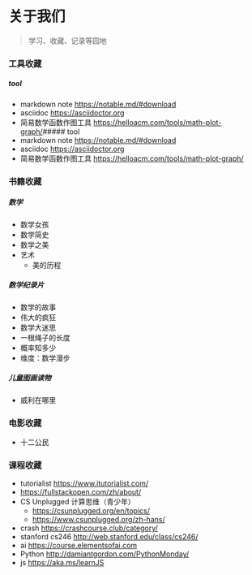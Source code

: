 # 关于我们

> 学习、收藏、记录等园地


### 工具收藏
##### tool
-  markdown note <https://notable.md/#download>
-  asciidoc <https://asciidoctor.org>
-  简易数学函数作图工具 <https://helloacm.com/tools/math-plot-graph/>##### tool
-  markdown note <https://notable.md/#download>
-  asciidoc <https://asciidoctor.org>
-  简易数学函数作图工具 <https://helloacm.com/tools/math-plot-graph/>

### 书籍收藏
##### 数学
- 数学女孩
- 数学简史
- 数学之美
- 艺术
    - 美的历程
##### 数学纪录片
- 数学的故事
- 伟大的疯狂
- 数学大迷思
- 一根绳子的长度
- 概率知多少
- 维度：数学漫步
##### 儿童图画读物
- 威利在哪里

### 电影收藏
- 十二公民

### 课程收藏
- tutorialist https://www.itutorialist.com/
- https://fullstackopen.com/zh/about/
- CS Unplugged 计算思维（青少年）
	- https://csunplugged.org/en/topics/
	- https://www.csunplugged.org/zh-hans/
- crash https://crashcourse.club/category/
- stanford cs246 http://web.stanford.edu/class/cs246/
- ai https://course.elementsofai.com
- Python http://damiantgordon.com/PythonMonday/
- js https://aka.ms/learnJS